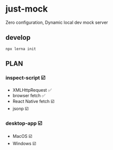 # just-mock
Zero configuration, Dynamic local dev mock server

## develop
```
npx lerna init
```

## PLAN
### inspect-script ☑️
- XMLHttpRequest ✅
- browser fetch ✅
- React Native fetch ☑️
- jsonp ☑️

### desktop-app ☑️
- MacOS ☑️
- Windows ☑️
